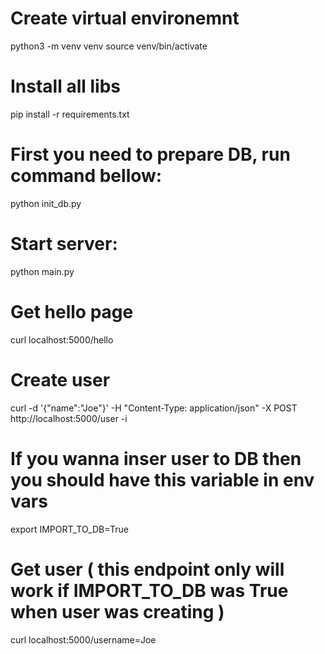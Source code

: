 # Create virtual environemnt 
python3 -m venv venv
source venv/bin/activate

# Install all libs
pip install -r requirements.txt

# First you need to prepare DB, run command bellow:
python init_db.py

# Start server:
python main.py

# Get hello page
curl localhost:5000/hello
# Create user
curl -d '{"name":"Joe"}' -H "Content-Type: application/json" -X POST http://localhost:5000/user  -i

# If you wanna inser user to DB then you should have this variable in env vars
export IMPORT_TO_DB=True

# Get user ( this endpoint only will work if IMPORT_TO_DB was True when user was creating )
curl localhost:5000/username=Joe




